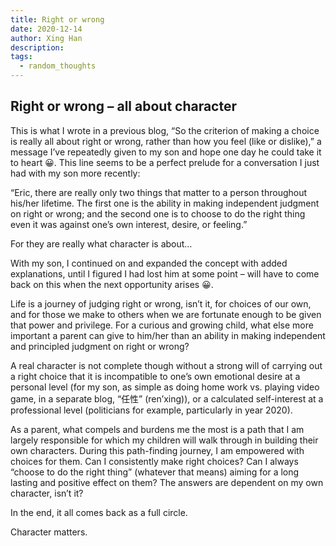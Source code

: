 ```yaml
---
title: Right or wrong
date: 2020-12-14
author: Xing Han
description: 
tags:
  - random_thoughts
---
```


## Right or wrong – all about character

This is what I wrote in a previous blog, “So the criterion of making a choice is really all about right or wrong, rather than how you feel (like or dislike),” a message I’ve repeatedly given to my son and hope one day he could take it to heart 😀. This line seems to be a perfect prelude for a conversation I just had with my son more recently:

“Eric, there are really only two things that matter to a person throughout his/her lifetime. The first one is the ability in making independent judgment on right or wrong; and the second one is to choose to do the right thing even it was against one’s own interest, desire, or feeling.”

For they are really what character is about…

With my son, I continued on and expanded the concept with added explanations, until I figured I had lost him at some point – will have to come back on this when the next opportunity arises 😀.

Life is a journey of judging right or wrong, isn’t it, for choices of our own, and for those we make to others when we are fortunate enough to be given that power and privilege. For a curious and growing child, what else more important a parent can give to him/her than an ability in making independent and principled judgment on right or wrong?

A real character is not complete though without a strong will of carrying out a right choice that it is incompatible to one’s own emotional desire at a personal level (for my son, as simple as doing home work vs. playing video game, in a separate blog, “任性” (ren’xing)), or a calculated self-interest at a professional level (politicians for example, particularly in year 2020).

As a parent, what compels and burdens me the most is a path that I am largely responsible for which my children will walk through in building their own characters. During this path-finding journey, I am empowered with choices for them. Can I consistently make right choices? Can I always “choose to do the right thing” (whatever that means) aiming for a long lasting and positive effect on them? The answers are dependent on my own character, isn’t it?

In the end, it all comes back as a full circle.

Character matters.

